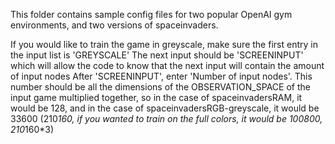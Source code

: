 This folder contains sample config files for two popular OpenAI gym environments, and two versions of spaceinvaders.

If you would like to train the game in greyscale, make sure the first entry in the input list is 'GREYSCALE'
The next input should be 'SCREENINPUT' which will allow the code to know that the next input will contain the amount of input nodes
After 'SCREENINPUT', enter 'Number of input nodes'. This number should be all the dimensions of the OBSERVATION_SPACE of the input game multiplied together, so in the case of spaceinvadersRAM, it would be 128, and in the case of spaceinvadersRGB-greyscale, it would be 33600 (210*160, if you wanted to train on the full colors, it would be 100800, 210*160*3)
